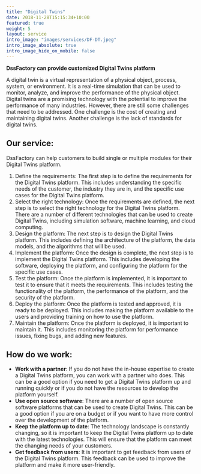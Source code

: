 ```yaml
---
title: "Digital Twins"
date: 2018-11-28T15:15:34+10:00
featured: true
weight: 5
layout: service
intro_image: "images/services/DF-DT.jpeg"
intro_image_absolute: true
intro_image_hide_on_mobile: false
---
```


**DssFactory can provide customized Digital Twins platform**

A digital twin is a virtual representation of a physical object, process, system, or environment. It is a real-time simulation that can be used to monitor, analyze, and improve the performance of the physical object. Digital twins are a promising technology with the potential to improve the performance of many industries. However, there are still some challenges that need to be addressed. One challenge is the cost of creating and maintaining digital twins. Another challenge is the lack of standards for digital twins.

## Our service:

DssFactory can help customers to build single or multiple modules for their Digital Twins platform. 

1. Define the requirements: The first step is to define the requirements for the Digital Twins platform. This includes understanding the specific needs of the customer, the industry they are in, and the specific use cases for the Digital Twins platform.
2. Select the right technology: Once the requirements are defined, the next step is to select the right technology for the Digital Twins platform. There are a number of different technologies that can be used to create Digital Twins, including simulation software, machine learning, and cloud computing.
3. Design the platform: The next step is to design the Digital Twins platform. This includes defining the architecture of the platform, the data models, and the algorithms that will be used.
4. Implement the platform: Once the design is complete, the next step is to implement the Digital Twins platform. This includes developing the software, deploying the platform, and configuring the platform for the specific use cases.
5. Test the platform: Once the platform is implemented, it is important to test it to ensure that it meets the requirements. This includes testing the functionality of the platform, the performance of the platform, and the security of the platform.
6. Deploy the platform: Once the platform is tested and approved, it is ready to be deployed. This includes making the platform available to the users and providing training on how to use the platform.
7. Maintain the platform: Once the platform is deployed, it is important to maintain it. This includes monitoring the platform for performance issues, fixing bugs, and adding new features.

## How do we work:

- **Work with a partner**: If you do not have the in-house expertise to create a Digital Twins platform, you can work with a partner who does. This can be a good option if you need to get a Digital Twins platform up and running quickly or if you do not have the resources to develop the platform yourself.
- **Use open source software**: There are a number of open source software platforms that can be used to create Digital Twins. This can be a good option if you are on a budget or if you want to have more control over the development of the platform.
- **Keep the platform up to date**: The technology landscape is constantly changing, so it is important to keep the Digital Twins platform up to date with the latest technologies. This will ensure that the platform can meet the changing needs of your customers. 
- **Get feedback from users**: It is important to get feedback from users of the Digital Twins platform. This feedback can be used to improve the platform and make it more user-friendly.
